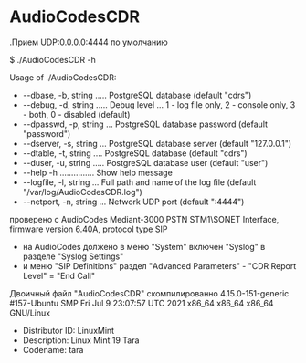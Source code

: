 # AudioCodesCDR

.Прием UDP:0.0.0.0:4444 по умолчанию

$ ./AudioCodesCDR -h

Usage of ./AudioCodesCDR:

* --dbase, -b, string ..... PostgreSQL database (default "cdrs")
* --debug, -d, string ..... Debug level ... 1 - log file only, 2 - console only, 3 - both, 0 - disabled (default)
* --dpasswd, -p, string ... PostgreSQL database password (default "password")
* --dserver, -s, string ... PostgreSQL database server  (default "127.0.0.1")
* --dtable, -t, string .... PostgreSQL database (default "cdrs")
* --duser, -u, string ..... PostgreSQL database user (default "user")
* --help -h ............... Show help message
* --logfile, -l, string ... Full path and name of the log file (default "/var/log/AudioCodesCDR.log")
* --netport, -n, string ... Network UDP port (default ":4444")


проверено с AudioCodes Mediant-3000 PSTN STM1\SONET Interface, firmware version 6.40A, protocol type SIP

- на AudioCodes должено в меню "System" включен "Syslog" в разделе "Syslog Settings"
- и меню "SIP Definitions" раздел "Advanced Parameters" - "CDR Report Level" = "End Call"

Двоичный файл "AudioCodesCDR" скомпилированно 4.15.0-151-generic #157-Ubuntu SMP Fri Jul 9 23:07:57 UTC 2021 x86\_64 x86\_64 x86\_64 GNU/Linux
- Distributor ID: LinuxMint
- Description:    Linux Mint 19 Tara
- Codename:       tara


